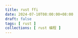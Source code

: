 ```yaml
---
title: rust ffi
date: 2024-07-10T08:00:00+08:00
draft: false
tags: [ rust ]
collections: [ rust 编程 ]
---
```


[//]: # (todo)